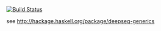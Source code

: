 [![Build Status](https://travis-ci.org/hvr/deepseq-generics.png?branch=master)](https://travis-ci.org/hvr/deepseq-generics)

see http://hackage.haskell.org/package/deepseq-generics
